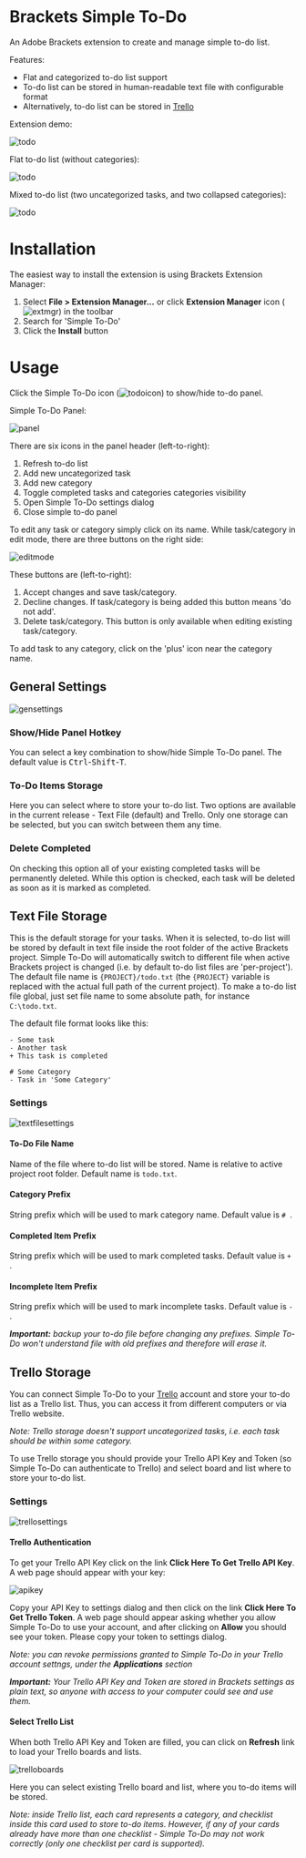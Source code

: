 # Brackets Simple To-Do
An Adobe Brackets extension to create and manage simple to-do list.

Features:

- Flat and categorized to-do list support
- To-do list can be stored in human-readable text file with configurable format
- Alternatively, to-do list can be stored in [Trello](https://trello.com)

Extension demo:

![todo](https://cloud.githubusercontent.com/assets/693072/5894885/70a4e63c-a4dd-11e4-8357-37e614304860.gif)

Flat to-do list (without categories):

![todo](https://cloud.githubusercontent.com/assets/693072/5894887/70ab3f8c-a4dd-11e4-97d3-4544baefd2ca.png)

Mixed to-do list (two uncategorized tasks, and two collapsed categories):

![todo](https://cloud.githubusercontent.com/assets/693072/5894886/70a715e2-a4dd-11e4-9a64-0a23e0345347.png)

# Installation
The easiest way to install the extension is using Brackets Extension Manager:

1. Select **File > Extension Manager...** or click **Extension Manager** icon (![extmgr](https://cloud.githubusercontent.com/assets/693072/6320515/e696c488-baad-11e4-84e6-0febe8e6926b.png)) in the toolbar
2. Search for 'Simple To-Do'
3. Click the **Install** button

# Usage
Click the Simple To-Do icon (![todoicon](https://cloud.githubusercontent.com/assets/693072/6320564/26b94dc8-baaf-11e4-90a5-a3033f5634be.png)) to show/hide to-do panel.

Simple To-Do Panel:

![panel](https://cloud.githubusercontent.com/assets/693072/6320577/e8056bc4-baaf-11e4-8358-9147127900d9.png)

There are six icons in the panel header (left-to-right):

1. Refresh to-do list
2. Add new uncategorized task
3. Add new category
4. Toggle completed tasks and categories categories visibility
5. Open Simple To-Do settings dialog
6. Close simple to-do panel

To edit any task or category simply click on its name. While task/category in edit mode, there are three buttons on the right side:

![editmode](https://cloud.githubusercontent.com/assets/693072/6320640/2b16dabe-bab1-11e4-9ce4-76dc1a4112e1.png)

These buttons are (left-to-right):

1. Accept changes and save task/category.
2. Decline changes. If task/category is being added this button means 'do not add'.
3. Delete task/category. This button is only available when editing existing task/category.

To add task to any category, click on the 'plus' icon near the category name.

## General Settings
![gensettings](https://cloud.githubusercontent.com/assets/693072/6320664/0ae292a0-bab2-11e4-99d8-40abd7cc28d4.png)

### Show/Hide Panel Hotkey
You can select a key combination to show/hide Simple To-Do panel. The default value is <kbd>Ctrl</kbd>-<kbd>Shift</kbd>-<kbd>T</kbd>.

### To-Do Items Storage
Here you can select where to store your to-do list. Two options are available in the current release - Text File (default) and Trello. Only one storage can be selected, but you can switch between them any time.

### Delete Completed
On checking this option all of your existing completed tasks will be permanently deleted. While this option is checked, each task will be deleted as soon as it is marked as completed.

## Text File Storage
This is the default storage for your tasks. When it is selected, to-do list will be stored by default in text file inside the root folder of the active Brackets project. Simple To-Do will automatically switch to different file when active Brackets project is changed (i.e. by default to-do list files are 'per-project'). The default file name is `{PROJECT}/todo.txt` (the `{PROJECT}` variable is replaced with the actual full path of the current project). To make a to-do list file global, just set file name to some absolute path, for instance `C:\todo.txt`.

The default file format looks like this:

```
- Some task
- Another task
+ This task is completed

# Some Category
- Task in 'Some Category'
```

### Settings
![textfilesettings](https://cloud.githubusercontent.com/assets/693072/6320777/2846c200-bab5-11e4-9a5d-c7ec20770290.png)

#### To-Do File Name
Name of the file where to-do list will be stored. Name is relative to active project root folder. Default name is `todo.txt`.

#### Category Prefix
String prefix which will be used to mark category name. Default value is `# `.

#### Completed Item Prefix
String prefix which will be used to mark completed tasks. Default value is `+ `.

#### Incomplete Item Prefix
String prefix which will be used to mark incomplete tasks. Default value is `- `.

_**Important:** backup your to-do file before changing any prefixes. Simple To-Do won't understand file with old prefixes and therefore will erase it._

## Trello Storage
You can connect Simple To-Do to your [Trello](https://trello.com) account and store your to-do list as a Trello list. Thus, you can access it from different computers or via Trello website.

_Note: Trello storage doesn't support uncategorized tasks, i.e. each task should be within some category._

To use Trello storage you should provide your Trello API Key and Token (so Simple To-Do can authenticate to Trello) and select board and list where to store your to-do list.

### Settings
![trellosettings](https://cloud.githubusercontent.com/assets/693072/6321015/c33a0ba8-babc-11e4-9eb7-33215fd74e04.png)

#### Trello Authentication
To get your Trello API Key click on the link **Click Here To Get Trello API Key**. A web page should appear with your key:

![apikey](https://cloud.githubusercontent.com/assets/693072/6321040/acc47b64-babd-11e4-9cc3-d0103534cb66.png)

Copy your API Key to settings dialog and then click on the link **Click Here To Get Trello Token**. A web page should appear asking whether you allow Simple To-Do to use your account, and after clicking on **Allow** you should see your token. Please copy your token to settings dialog.

_Note: you can revoke permissions granted to Simple To-Do in your Trello account settngs, under the **Applications** section_

_**Important:** Your Trello API Key and Token are stored in Brackets settings as plain text, so anyone with access to your computer could see and use them._

#### Select Trello List
When both Trello API Key and Token are filled, you can click on **Refresh** link to load your Trello boards and lists.

![trelloboards](https://cloud.githubusercontent.com/assets/693072/6321097/b1a5886a-babf-11e4-8459-c0f442da97ae.png)

Here you can select existing Trello board and list, where you to-do items will be stored.

_Note: inside Trello list, each card represents a category, and checklist inside this card used to store to-do items. However, if any of your cards already have more than one checklist - Simple To-Do may not work correctly (only one checklist per card is supported)._


